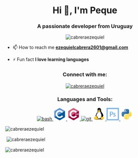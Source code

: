 <h1 align="center">Hi 👋, I'm Peque</h1>
<h3 align="center">A passionate developer from Uruguay</h3>

<p align="center"> <img src="https://komarev.com/ghpvc/?username=cabreraezequiel&label=Profile%20views&color=0e75b6&style=flat" alt="cabreraezequiel" /> </p>


- 📫 How to reach me **ezequielcabrera2601@gmail.com**

- ⚡ Fun fact **I love learning languages**

<h3 align="center">Connect with me:</h3>
<p align="center">
<a href="https://linkedin.com/in/cabreraezequiel" target="blank"><img align="center" src="https://raw.githubusercontent.com/rahuldkjain/github-profile-readme-generator/master/src/images/icons/Social/linked-in-alt.svg" alt="cabreraezequiel" height="30" width="40" /></a>
</p>

<h3 align="center">Languages and Tools:</h3>
<p align="center"> <a href="https://www.gnu.org/software/bash/" target="_blank" rel="noreferrer"> <img src="https://www.vectorlogo.zone/logos/gnu_bash/gnu_bash-icon.svg" alt="bash" width="40" height="40"/> </a> <a href="https://www.cprogramming.com/" target="_blank" rel="noreferrer"> <img src="https://raw.githubusercontent.com/devicons/devicon/master/icons/c/c-original.svg" alt="c" width="40" height="40"/> </a> <a href="https://www.w3schools.com/cpp/" target="_blank" rel="noreferrer"> <img src="https://raw.githubusercontent.com/devicons/devicon/master/icons/cplusplus/cplusplus-original.svg" alt="cplusplus" width="40" height="40"/> </a> <a href="https://git-scm.com/" target="_blank" rel="noreferrer"> <img src="https://www.vectorlogo.zone/logos/git-scm/git-scm-icon.svg" alt="git" width="40" height="40"/> </a> <a href="https://www.linux.org/" target="_blank" rel="noreferrer"> <img src="https://raw.githubusercontent.com/devicons/devicon/master/icons/linux/linux-original.svg" alt="linux" width="40" height="40"/> </a> <a href="https://www.photoshop.com/en" target="_blank" rel="noreferrer"> <img src="https://raw.githubusercontent.com/devicons/devicon/master/icons/photoshop/photoshop-line.svg" alt="photoshop" width="40" height="40"/> </a> <a href="https://www.python.org" target="_blank" rel="noreferrer"> <img src="https://raw.githubusercontent.com/devicons/devicon/master/icons/python/python-original.svg" alt="python" width="40" height="40"/> </a> </p>

<p><img align="center" src="https://github-readme-stats.vercel.app/api/top-langs?username=cabreraezequiel&show_icons=true&locale=en&layout=compact" alt="cabreraezequiel" /></p>

<p>&nbsp;<img align="center" src="https://github-readme-stats.vercel.app/api?username=cabreraezequiel&show_icons=true&locale=en" alt="cabreraezequiel" /></p>

<p><img align="center" src="https://github-readme-streak-stats.herokuapp.com/?user=cabreraezequiel&" alt="cabreraezequiel" /></p>
